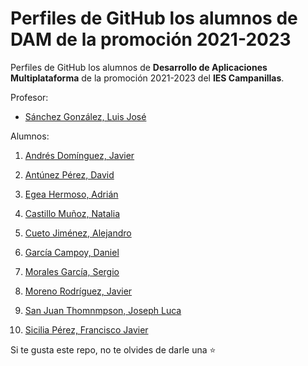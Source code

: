 # Perfiles de GitHub los alumnos de DAM de la promoción 2021-2023

Perfiles de GitHub los alumnos de **Desarrollo de Aplicaciones Multiplataforma** de la promoción 2021-2023 del **IES Campanillas**.

Profesor:

* [Sánchez González, Luis José](https://github.com/luisjosesanchez)

Alumnos:

1. [Andrés Domínguez, Javier](https://github.com/javierandresaluiescampanillas)
3. [Antúnez Pérez, David](https://github.com/DavidAntunezPerez)
4. [Egea Hermoso, Adrián](https://github.com/AdrianEgeaHermoso)
5. [Castillo Muñoz, Natalia](https://github.com/mnataliacm)
6. [Cueto Jiménez, Alejandro](https://github.com/AleCueto)

7. [García Campoy, Daniel](https://github.com/DanielGarciaCampoy)
13. [Morales García, Sergio](https://github.com/sergiomoralesgarcia)
15. [Moreno Rodríguez, Javier](https://github.com/Javiemr)

19. [San Juan Thomnmpson, Joseph Luca](https://github.com/JosephLucaSanJuan)
20. [Sicilia Pérez, Francisco Javier](https://github.com/FranSiciliaPerez)

Si te gusta este repo, no te olvides de darle una :star:

